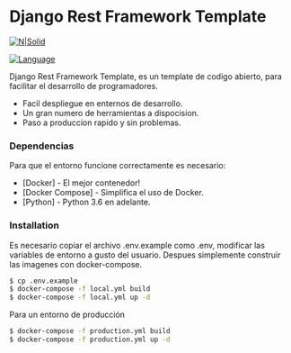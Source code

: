 # Django Rest Framework Template

[![N|Solid](https://upload.wikimedia.org/wikipedia/commons/thumb/7/75/Django_logo.svg/1200px-Django_logo.svg.png)](https://nodesource.com/products/nsolid)

[![Language](https://img.shields.io/badge/Python%203.5-Python%203.5-green.svg)](https://golang.org/)


Django Rest Framework Template, es un template de codigo abierto, para facilitar el desarrollo de programadores.

  - Facil despliegue en enternos de desarrollo.
  - Un gran numero de herramientas a dispocision.
  - Paso a produccion rapido y sin problemas.

### Dependencias

Para que el entorno funcione correctamente es necesario:

* [Docker] - El mejor contenedor!
* [Docker Compose] - Simplifica el uso de Docker.
* [Python] - Python 3.6 en adelante.

### Installation

Es necesario copiar el archivo .env.example como .env, modificar las variables de entorno a gusto del usuario. Despues simplemente construir las imagenes con docker-compose.
```sh
$ cp .env.example
$ docker-compose -f local.yml build
$ docker-compose -f local.yml up -d
```

Para un entorno de producción

```sh
$ docker-compose -f production.yml build
$ docker-compose -f production.yml up -d
```


